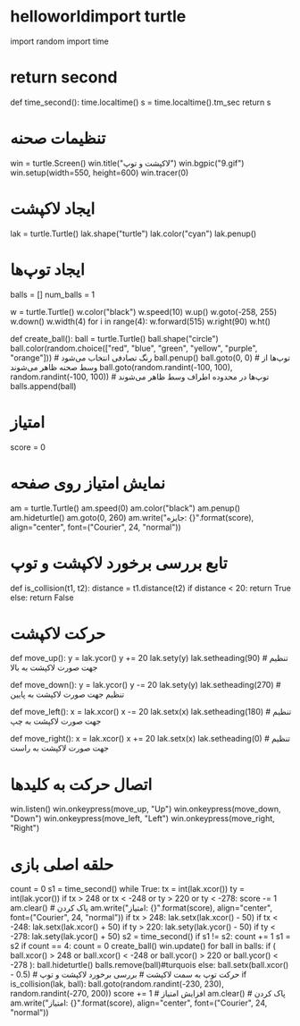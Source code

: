 # helloworldimport turtle
import random
import time


# return second
def time_second():
    time.localtime()
    s = time.localtime().tm_sec
    return s


# تنظیمات صحنه
win = turtle.Screen()
win.title("لاکپشت و توپ")
win.bgpic("9.gif")
win.setup(width=550, height=600)
win.tracer(0)

# ایجاد لاکپشت
lak = turtle.Turtle()
lak.shape("turtle")
lak.color("cyan")
lak.penup()

# ایجاد توپ‌ها
balls = []
num_balls = 1

w = turtle.Turtle()
w.color("black")
w.speed(10)
w.up()
w.goto(-258, 255)
w.down()
w.width(4)
for i in range(4):
    w.forward(515)
    w.right(90)
w.ht()


def create_ball():
    ball = turtle.Turtle()
    ball.shape("circle")
    ball.color(random.choice(["red", "blue", "green", "yellow", "purple", "orange"]))  # رنگ تصادفی انتخاب می‌شود
    ball.penup()
    ball.goto(0, 0)  # توپ‌ها از وسط صحنه ظاهر می‌شوند
    ball.goto(random.randint(-100, 100), random.randint(-100, 100))  # توپ‌ها در محدوده اطراف وسط ظاهر می‌شوند
    balls.append(ball)


# امتیاز
score = 0

# نمایش امتیاز روی صفحه
am = turtle.Turtle()
am.speed(0)
am.color("black")
am.penup()
am.hideturtle()
am.goto(0, 260)
am.write("جایزه: {}".format(score), align="center", font=("Courier", 24, "normal"))


# تابع بررسی برخورد لاکپشت و توپ
def is_collision(t1, t2):
    distance = t1.distance(t2)
    if distance < 20:
        return True
    else:
        return False


# حرکت لاکپشت
def move_up():
    y = lak.ycor()
    y += 20
    lak.sety(y)
    lak.setheading(90)  # تنظیم جهت صورت لاکپشت به بالا

def move_down():
    y = lak.ycor()
    y -= 20
    lak.sety(y)
    lak.setheading(270)  # تنظیم جهت صورت لاکپشت به پایین

def move_left():
    x = lak.xcor()
    x -= 20
    lak.setx(x)
    lak.setheading(180)  # تنظیم جهت صورت لاکپشت به چپ

def move_right():
    x = lak.xcor()
    x += 20
    lak.setx(x)
    lak.setheading(0)  # تنظیم جهت صورت لاکپشت به راست



# اتصال حرکت به کلیدها
win.listen()
win.onkeypress(move_up, "Up")
win.onkeypress(move_down, "Down")
win.onkeypress(move_left, "Left")
win.onkeypress(move_right, "Right")

# حلقه اصلی بازی
count = 0
s1 = time_second()
while True:
    tx = int(lak.xcor())
    ty = int(lak.ycor())
    if tx > 248 or tx < -248 or ty > 220 or ty < -278:
        score -= 1
        am.clear()  # پاک کردن
        am.write("امتیاز: {}".format(score), align="center", font=("Courier", 24, "normal"))
        if tx > 248:
            lak.setx(lak.xcor() - 50)
        if tx < -248:
            lak.setx(lak.xcor() + 50)
        if ty > 220:
            lak.sety(lak.ycor() - 50)
        if ty < -278:
            lak.sety(lak.ycor() + 50)
    s2 = time_second()
    if s1 != s2:
        count += 1
        s1 = s2
    if count == 4:
        count = 0
        create_ball()
    win.update()
    for ball in balls:
        if (
            ball.xcor() > 248
            or ball.xcor() < -248
            or ball.ycor() > 220
            or ball.ycor() < -278
        ):
            ball.hideturtle()
            balls.remove(ball)#turquois
        else:
            ball.setx(ball.xcor() - 0.5)  # حرکت توپ به سمت لاکپشت
            # بررسی برخورد لاکپشت و توپ
            if is_collision(lak, ball):
                ball.goto(random.randint(-230, 230), random.randint(-270, 200))
                score += 1  # افزایش امتیاز
                am.clear()  # پاک کردن
                am.write("امتیاز: {}".format(score), align="center", font=("Courier", 24, "normal"))
